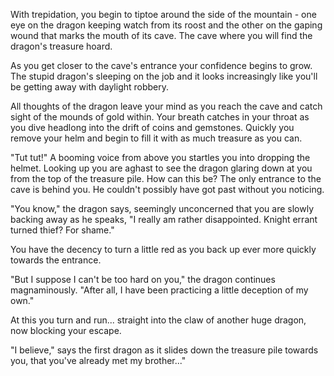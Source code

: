 With trepidation, you begin to tiptoe around the side of the mountain - one eye on the dragon keeping watch from its
roost and the other on the gaping wound that marks the mouth of its cave. The cave where you will find the dragon's
treasure hoard.

As you get closer to the cave's entrance your confidence begins to grow. The stupid dragon's sleeping on the job and it
looks increasingly like you'll be getting away with daylight robbery.

All thoughts of the dragon leave your mind as you reach the cave and catch sight of the mounds of gold within.
Your breath catches in your throat as you dive headlong into the drift of coins and gemstones. Quickly you remove your
helm and begin to fill it with as much treasure as you can.

"Tut tut!" A booming voice from above you startles you into dropping the helmet. Looking up you are aghast to see the
dragon glaring down at you from the top of the treasure pile.
How can this be? The only entrance to the cave is behind you. He couldn't possibly have got past without you noticing.

"You know," the dragon says, seemingly unconcerned that you are slowly backing away as he speaks,
"I really am rather disappointed. Knight errant turned thief? For shame."

You have the decency to turn a little red as you back up ever more quickly towards the entrance.

"But I suppose I can't be too hard on you," the dragon continues magnaminously.
"After all, I have been practicing a little deception of my own."

At this you turn and run... straight into the claw of another huge dragon, now blocking your escape.

"I believe," says the first dragon as it slides down the treasure pile towards you,
that you've already met my brother..."
